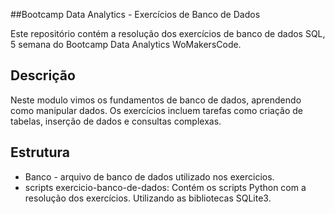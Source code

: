 ##Bootcamp Data Analytics - Exercícios de Banco de Dados

Este repositório contém a resolução dos exercícios de banco de dados SQL, 5 semana do Bootcamp Data Analytics WoMakersCode.

## Descrição 

Neste modulo vimos os fundamentos de banco de dados, aprendendo como manipular dados. Os exercícios incluem tarefas como criação de tabelas, inserção de dados e consultas complexas.

## Estrutura

* Banco - arquivo de banco de dados utilizado nos exercicios.
* scripts exercicio-banco-de-dados: Contém os scripts Python com a resolução dos exercícios. Utilizando as bibliotecas SQLite3. 